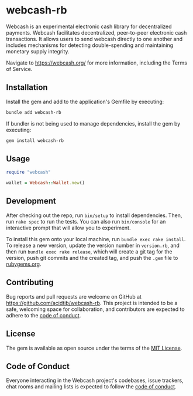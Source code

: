 # webcash-rb

Webcash is an experimental electronic cash library for decentralized payments.
Webcash facilitates decentralized, peer-to-peer electronic cash transactions. It allows users to send webcash directly to one another and includes mechanisms for detecting double-spending and maintaining monetary supply integrity.

Navigate to https://webcash.org/ for more information, including the Terms of Service.

## Installation

Install the gem and add to the application's Gemfile by executing:

```bash
bundle add webcash-rb
```

If bundler is not being used to manage dependencies, install the gem by executing:

```bash
gem install webcash-rb
```

## Usage
```ruby
require "webcash"

wallet = Webcash::Wallet.new()
```

## Development

After checking out the repo, run `bin/setup` to install dependencies. Then, run `rake spec` to run the tests. You can also run `bin/console` for an interactive prompt that will allow you to experiment.

To install this gem onto your local machine, run `bundle exec rake install`. To release a new version, update the version number in `version.rb`, and then run `bundle exec rake release`, which will create a git tag for the version, push git commits and the created tag, and push the `.gem` file to [rubygems.org](https://rubygems.org).

## Contributing

Bug reports and pull requests are welcome on GitHub at https://github.com/acidtib/webcash-rb. This project is intended to be a safe, welcoming space for collaboration, and contributors are expected to adhere to the [code of conduct](https://github.com/acidtib/webcash-rb/blob/master/CODE_OF_CONDUCT.md).

## License

The gem is available as open source under the terms of the [MIT License](https://opensource.org/licenses/MIT).

## Code of Conduct

Everyone interacting in the Webcash project's codebases, issue trackers, chat rooms and mailing lists is expected to follow the [code of conduct](https://github.com/acidtib/webcash-rb/blob/master/CODE_OF_CONDUCT.md).

